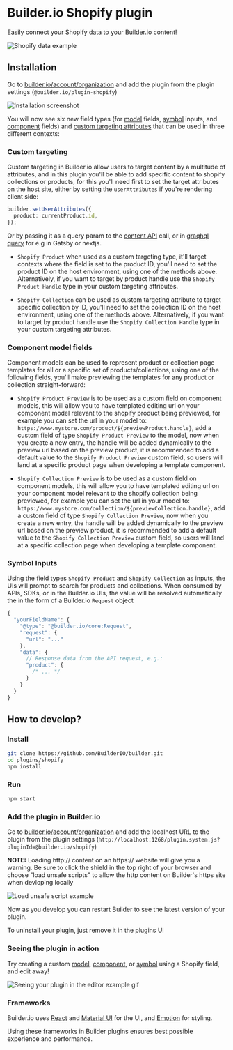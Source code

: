# Builder.io Shopify plugin

Easily connect your Shopify data to your Builder.io content!

<img alt="Shopify data example" src="https://imgur.com/BhtUeqK.gif" >

## Installation

Go to [builder.io/account/organization](https://builder.io/account/organization) and add the plugin from the plugin settings (`@builder.io/plugin-shopify`)

![Installation screenshot](https://cdn.builder.io/api/v1/image/assets%2Fc33bcd23c29e45789677ba9aaaa7ce1d%2Fe4df15a3d0ad48318f46bca7208bbfb3)

You will now see six new field types (for [model](https://builder.io/c/docs/guides/getting-started-with-models) fields, [symbol](https://builder.io/c/docs/guides/symbols) inputs, and [component](https://builder.io/c/docs/custom-react-components) fields) and [custom targeting attributes](https://www.builder.io/c/docs/guides/targeting-and-scheduling#custom-targeting) that can be used in three different contexts:

### Custom targeting

Custom targeting in Builder.io allow users to target content by a multitude of attributes, and in this plugin you'll be able to add specific content to shopify collections or products, for this you'll need first to set the target attributes on the host site, either by setting the `userAttributes` if you're rendering client side:

```ts
builder.setUserAttributes({
  product: currentProduct.id,
});
```

Or by passing it as a query param to the [content API](https://www.builder.io/c/docs/query-api#:~:text=userAttributes) call, or in [graqhql query](https://www.builder.io/c/docs/graphql-api#:~:text=with%20targeting) for e.g in Gatsby or nextjs.

- `Shopify Product` when used as a custom targeting type, it'll target contexts where the field is set to the product ID, you'll need to set the product ID on the host environment, using one of the methods above. Alternatively, if you want to target by product handle use the `Shopify Product Handle` type in your custom targeting attributes.

- `Shopify Collection` can be used as custom targeting attribute to target specific collection by ID, you'll need to set the collection ID on the host environment, using one of the methods above. Alternatively, if you want to target by product handle use the `Shopify Collection Handle` type in your custom targeting attributes.

### Component model fields

Component models can be used to represent product or collection page templates for all or a specific set of products/collections, using one of the following fields, you'll make previewing the templates for any product or collection straight-forward:

- `Shopify Product Preview` is to be used as a custom field on component models, this will allow you to have templated editing url on your component model relevant to the shopify product being previewed, for example you can set the url in your model to:
  `https://www.mystore.com/product/${previewProduct.handle}`, add a custom field of type `Shopify Product Preview` to the model, now when you create a new entry, the handle will be added dynamically to the preview url based on the preview product, it is recommended to add a default value to the `Shopify Product Preview` custom field, so users will land at a specific product page when developing a template component.

- `Shopify Collection Preview` is to be used as a custom field on component models, this will allow you to have templated editing url on your component model relevant to the shopify collection being previewed, for example you can set the url in your model to:
  `https://www.mystore.com/collection/${previewCollection.handle}`, add a custom field of type `Shopify Collection Preview`, now when you create a new entry, the handle will be added dynamically to the preview url based on the preview product, it is recommended to add a default value to the `Shopify Collection Preview` custom field, so users will land at a specific collection page when developing a template component.

### Symbol Inputs

Using the field types `Shopify Product` and `Shopify Collection` as inputs, the UIs will prompt to search for products and collections. When consumed by APIs, SDKs, or in the Builder.io UIs, the value will be resolved automatically the in the form of a Builder.io `Request` object

```js
{
  "yourFieldName": {
    "@type": "@builder.io/core:Request",
    "request": {
      "url": "..."
    },
    "data": {
      // Response data from the API request, e.g.:
      "product": {
        /* ... */
      }
    }
  }
}
```

## How to develop?

### Install

```bash
git clone https://github.com/BuilderIO/builder.git
cd plugins/shopify
npm install
```

### Run

```bash
npm start
```

### Add the plugin in Builder.io

Go to [builder.io/account/organization](https://builder.io/account/organization) and add the localhost URL to the plugin from the plugin settings (`http://localhost:1268/plugin.system.js?pluginId=@builder.io/shopify`)

**NOTE:** Loading http:// content on an https:// website will give you a warning. Be sure to click the shield in the top right of your browser and choose "load unsafe scripts" to allow the http content on Builder's https site when devloping locally

<img alt="Load unsafe script example" src="https://i.stack.imgur.com/uSaLL.png">

Now as you develop you can restart Builder to see the latest version of your plugin.

To uninstall your plugin, just remove it in the plugins UI

### Seeing the plugin in action

Try creating a custom [model](https://builder.io/c/docs/guides/getting-started-with-models), [component](https://builder.io/c/docs/custom-react-components), or [symbol](https://builder.io/c/docs/guides/symbols) using a Shopify field, and edit away!

<img src="https://i.imgur.com/uVOLn7A.gif" alt="Seeing your plugin in the editor example gif">

### Frameworks

Builder.io uses [React](https://github.com/facebook/react) and [Material UI](https://github.com/mui-org/material-ui) for the UI, and [Emotion](https://github.com/emotion-js/emotion) for styling.

Using these frameworks in Builder plugins ensures best possible experience and performance.
